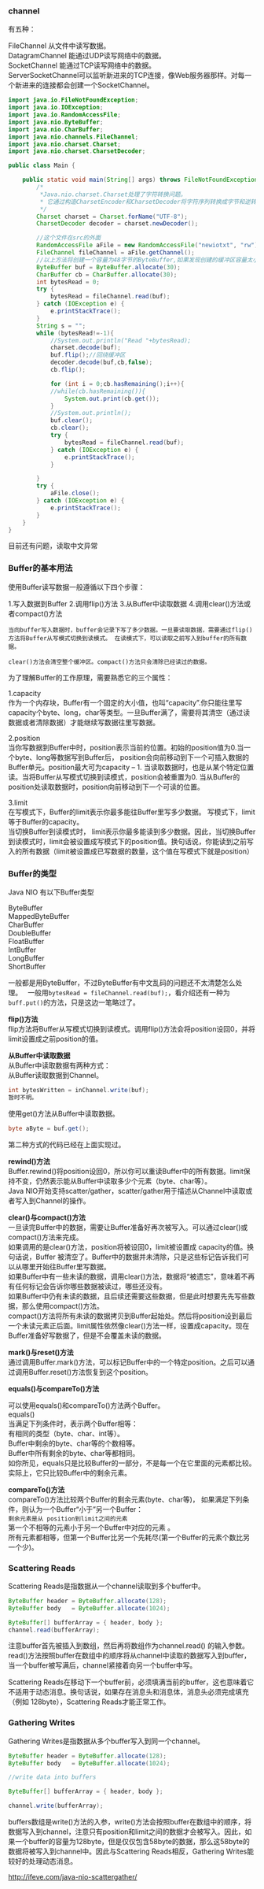### channel
有五种：

FileChannel 从文件中读写数据。  
DatagramChannel 能通过UDP读写网络中的数据。  
SocketChannel 能通过TCP读写网络中的数据。  
ServerSocketChannel可以监听新进来的TCP连接，像Web服务器那样。对每一个新进来的连接都会创建一个SocketChannel。  

```java
import java.io.FileNotFoundException;
import java.io.IOException;
import java.io.RandomAccessFile;
import java.nio.ByteBuffer;
import java.nio.CharBuffer;
import java.nio.channels.FileChannel;
import java.nio.charset.Charset;
import java.nio.charset.CharsetDecoder;

public class Main {

    public static void main(String[] args) throws FileNotFoundException {
        /*
         *Java.nio.charset.Charset处理了字符转换问题。
         * 它通过构造CharsetEncoder和CharsetDecoder将字符序列转换成字节和逆转换。
         */
        Charset charset = Charset.forName("UTF-8");
        CharsetDecoder decoder = charset.newDecoder();

        //这个文件在src的外面
        RandomAccessFile aFile = new RandomAccessFile("newiotxt", "rw");
        FileChannel fileChannel = aFile.getChannel();
        //以上方法将创建一个容量为48字节的ByteBuffer,如果发现创建的缓冲区容量太小,唯一的选择就是重新创建一个大小合适的缓冲区.
        ByteBuffer buf = ByteBuffer.allocate(30);
        CharBuffer cb = CharBuffer.allocate(30);
        int bytesRead = 0;
        try {
            bytesRead = fileChannel.read(buf);
        } catch (IOException e) {
            e.printStackTrace();
        }
        String s = "";
        while (bytesRead!=-1){
            //System.out.println("Read "+bytesRead);
            charset.decode(buf);
            buf.flip();//回绕缓冲区
            decoder.decode(buf,cb,false);
            cb.flip();

            for (int i = 0;cb.hasRemaining();i++){
            //while(cb.hasRemaining()){
                System.out.print(cb.get());
            }
            //System.out.println();
            buf.clear();
            cb.clear();
            try {
                bytesRead = fileChannel.read(buf);
            } catch (IOException e) {
                e.printStackTrace();
            }

        }
        try {
            aFile.close();
        } catch (IOException e) {
            e.printStackTrace();
        }
    }
}
```
目前还有问题，读取中文异常

### Buffer的基本用法

使用Buffer读写数据一般遵循以下四个步骤：

1.写入数据到Buffer
2.调用flip()方法
3.从Buffer中读取数据
4.调用clear()方法或者compact()方法

`当向buffer写入数据时，buffer会记录下写了多少数据。一旦要读取数据，需要通过flip()方法将Buffer从写模式切换到读模式。
在读模式下，可以读取之前写入到buffer的所有数据。`

`clear()方法会清空整个缓冲区。compact()方法只会清除已经读过的数据。`

为了理解Buffer的工作原理，需要熟悉它的三个属性：

1.capacity  
作为一个内存块，Buffer有一个固定的大小值，也叫“capacity”.你只能往里写capacity个byte、long，char等类型。一旦Buffer满了，需要将其清空（通过读数据或者清除数据）才能继续写数据往里写数据。

2.position  
当你写数据到Buffer中时，position表示当前的位置。初始的position值为0.当一个byte、long等数据写到Buffer后， position会向前移动到下一个可插入数据的Buffer单元。position最大可为capacity – 1.
当读取数据时，也是从某个特定位置读。当将Buffer从写模式切换到读模式，position会被重置为0. 当从Buffer的position处读取数据时，position向前移动到下一个可读的位置。

3.limit  
在写模式下，Buffer的limit表示你最多能往Buffer里写多少数据。 写模式下，limit等于Buffer的capacity。  
当切换Buffer到读模式时， limit表示你最多能读到多少数据。因此，当切换Buffer到读模式时，limit会被设置成写模式下的position值。换句话说，你能读到之前写入的所有数据（limit被设置成已写数据的数量，这个值在写模式下就是position）


### Buffer的类型

Java NIO 有以下Buffer类型  

ByteBuffer  
MappedByteBuffer  
CharBuffer  
DoubleBuffer  
FloatBuffer  
IntBuffer  
LongBuffer   
ShortBuffer  

一般都是用ByteBuffer，不过ByteBuffer有中文乱码的问题还不太清楚怎么处理。  
一般用`bytesRead = fileChannel.read(buf);`，看介绍还有一种为`buff.put()`的方法，只是这边一笔略过了。  

<b>flip()方法</b>   
flip方法将Buffer从写模式切换到读模式。调用flip()方法会将position设回0，并将limit设置成之前position的值。  

<b>从Buffer中读取数据</b>  
从Buffer中读取数据有两种方式：  
从Buffer读取数据到Channel。  
```java
int bytesWritten = inChannel.write(buf);
暂时不明。
```
使用get()方法从Buffer中读取数据。  
```java
byte aByte = buf.get();
```
第二种方式的代码已经在上面实现过。

<b>rewind()方法</b>  
Buffer.rewind()将position设回0，所以你可以重读Buffer中的所有数据。limit保持不变，仍然表示能从Buffer中读取多少个元素（byte、char等）。  
Java NIO开始支持scatter/gather，scatter/gather用于描述从Channel中读取或者写入到Channel的操作。  

<b>clear()与compact()方法</b>  
一旦读完Buffer中的数据，需要让Buffer准备好再次被写入。可以通过clear()或compact()方法来完成。  
如果调用的是clear()方法，position将被设回0，limit被设置成 capacity的值。换句话说，Buffer 被清空了。Buffer中的数据并未清除，只是这些标记告诉我们可以从哪里开始往Buffer里写数据。  
如果Buffer中有一些未读的数据，调用clear()方法，数据将“被遗忘”，意味着不再有任何标记会告诉你哪些数据被读过，哪些还没有。  
如果Buffer中仍有未读的数据，且后续还需要这些数据，但是此时想要先先写些数据，那么使用compact()方法。  
compact()方法将所有未读的数据拷贝到Buffer起始处。然后将position设到最后一个未读元素正后面。limit属性依然像clear()方法一样，设置成capacity。现在Buffer准备好写数据了，但是不会覆盖未读的数据。  

<b>mark()与reset()方法</b>  
通过调用Buffer.mark()方法，可以标记Buffer中的一个特定position。之后可以通过调用Buffer.reset()方法恢复到这个position。

<b>equals()与compareTo()方法</b>

可以使用equals()和compareTo()方法两个Buffer。  
equals()  
当满足下列条件时，表示两个Buffer相等：  
有相同的类型（byte、char、int等）。  
Buffer中剩余的byte、char等的个数相等。  
Buffer中所有剩余的byte、char等都相同。  
如你所见，equals只是比较Buffer的一部分，不是每一个在它里面的元素都比较。实际上，它只比较Buffer中的剩余元素。  

<b>compareTo()方法</b>  
compareTo()方法比较两个Buffer的剩余元素(byte、char等)， 如果满足下列条件，则认为一个Buffer“小于”另一个Buffer：  
`剩余元素是从 position到limit之间的元素`  
第一个不相等的元素小于另一个Buffer中对应的元素 。  
所有元素都相等，但第一个Buffer比另一个先耗尽(第一个Buffer的元素个数比另一个少)。  

### Scattering Reads  
Scattering Reads是指数据从一个channel读取到多个buffer中。

```java
ByteBuffer header = ByteBuffer.allocate(128);
ByteBuffer body   = ByteBuffer.allocate(1024);

ByteBuffer[] bufferArray = { header, body };
channel.read(bufferArray);
```

注意buffer首先被插入到数组，然后再将数组作为channel.read() 的输入参数。read()方法按照buffer在数组中的顺序将从channel中读取的数据写入到buffer，当一个buffer被写满后，channel紧接着向另一个buffer中写。

Scattering Reads在移动下一个buffer前，必须填满当前的buffer，这也意味着它不适用于动态消息。换句话说，如果存在消息头和消息体，消息头必须完成填充（例如 128byte），Scattering Reads才能正常工作。

### Gathering Writes

Gathering Writes是指数据从多个buffer写入到同一个channel。

```java 
ByteBuffer header = ByteBuffer.allocate(128);
ByteBuffer body   = ByteBuffer.allocate(1024);

//write data into buffers

ByteBuffer[] bufferArray = { header, body };

channel.write(bufferArray);
```

buffers数组是write()方法的入参，write()方法会按照buffer在数组中的顺序，将数据写入到channel，注意只有position和limit之间的数据才会被写入。因此，如果一个buffer的容量为128byte，但是仅仅包含58byte的数据，那么这58byte的数据将被写入到channel中。因此与Scattering Reads相反，Gathering Writes能较好的处理动态消息。

http://ifeve.com/java-nio-scattergather/
